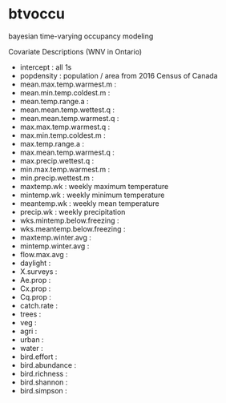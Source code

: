 # btvoccu
bayesian time-varying occupancy modeling

Covariate Descriptions (WNV in Ontario)
* intercept : all 1s
* popdensity : population / area from 2016 Census of Canada
* mean.max.temp.warmest.m :
* mean.min.temp.coldest.m :
* mean.temp.range.a :
* mean.mean.temp.wettest.q :
* mean.mean.temp.warmest.q :
* max.max.temp.warmest.q :
* max.min.temp.coldest.m :
* max.temp.range.a :
* max.mean.temp.warmest.q :
* max.precip.wettest.q :
* min.max.temp.warmest.m :
* min.precip.wettest.m :
* maxtemp.wk : weekly maximum temperature
* mintemp.wk : weekly minimum temperature
* meantemp.wk : weekly mean temperature
* precip.wk : weekly precipitation
* wks.mintemp.below.freezing :
* wks.meantemp.below.freezing :
* maxtemp.winter.avg :
* mintemp.winter.avg :
* flow.max.avg :
* daylight :
* X.surveys :
* Ae.prop :
* Cx.prop :
* Cq.prop :
* catch.rate :
* trees :
* veg :
* agri :
* urban :
* water :
* bird.effort :
* bird.abundance :
* bird.richness :
* bird.shannon :
* bird.simpson :

